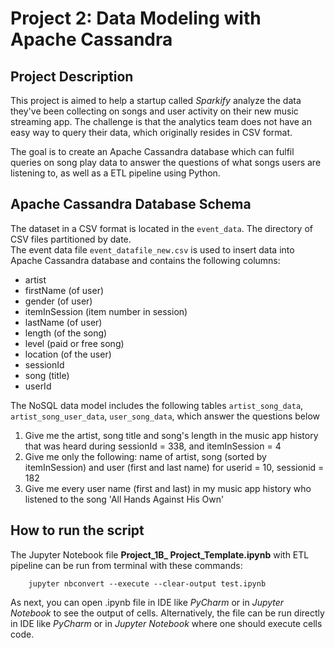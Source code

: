# Project 2: Data Modeling with Apache Cassandra
## Project Description
This project is aimed to help a startup called *Sparkify* analyze the data they've been collecting on songs and user activity on their new music streaming app. 
The challenge is that the analytics team does not have an easy way to query their data, which originally resides in CSV format.

The goal is to create an Apache Cassandra database which can fulfil queries on song play data to answer the questions of what songs users are listening to, as well as a ETL pipeline using Python.

## Apache Cassandra Database Schema
The dataset in a CSV format is located in the `event_data`. The directory of CSV files partitioned by date.<br>
The event data file `event_datafile_new.csv` is used to insert data into Apache Cassandra database and contains the following columns:
- artist
- firstName (of user)
- gender (of user)
- itemInSession (item number in session)
- lastName (of user)
- length (of the song)
- level (paid or free song)
- location (of the user)
- sessionId
- song (title)
- userId

The NoSQL data model includes the following tables `artist_song_data`, `artist_song_user_data`, `user_song_data`, which answer the questions below
1. Give me the artist, song title and song's length in the music app history that was heard during sessionId = 338, and itemInSession = 4
2. Give me only the following: name of artist, song (sorted by itemInSession) and user (first and last name) for userid = 10, sessionid = 182
3. Give me every user name (first and last) in my music app history who listened to the song 'All Hands Against His Own'


## How to run the script

The Jupyter Notebook file **Project_1B_ Project_Template.ipynb** with ETL pipeline can be run from terminal with these commands:

        jupyter nbconvert --execute --clear-output test.ipynb

As next, you can open .ipynb file in IDE like *PyCharm* or in *Jupyter Notebook* to see the output of cells.
Alternatively, the file can be run directly in IDE like *PyCharm* or in *Jupyter Notebook* where one should execute cells code.
